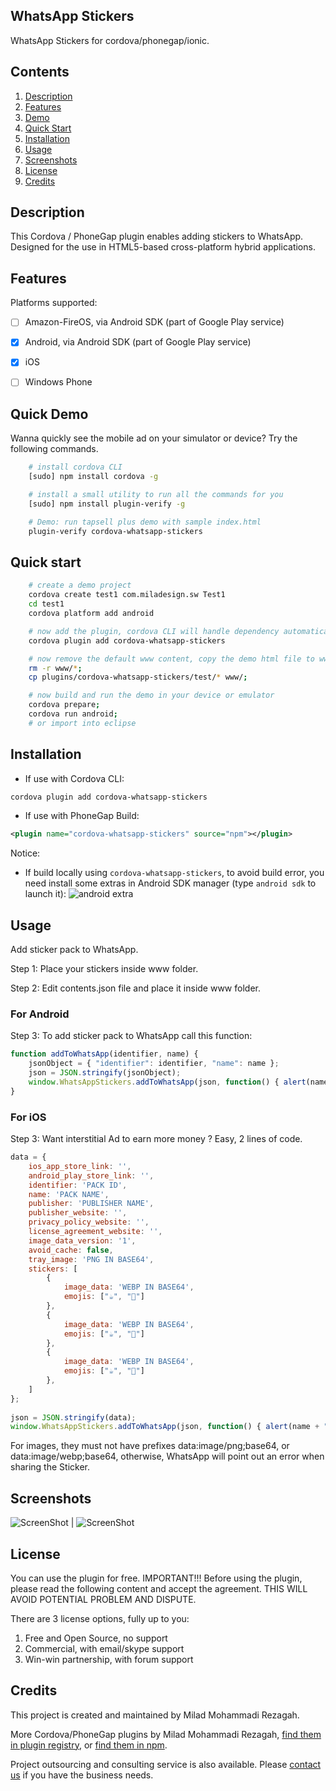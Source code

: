 
## WhatsApp Stickers 

WhatsApp Stickers for cordova/phonegap/ionic.

## Contents

1. [Description](#description)
2. [Features](#features)
3. [Demo](#quick-demo)
4. [Quick Start](#quick-start)
5. [Installation](#installation)
6. [Usage](#usage)
9. [Screenshots](#screenshots)
10. [License](#license)
11. [Credits](#credits)

## Description

This Cordova / PhoneGap plugin enables adding stickers to WhatsApp. Designed for the use in HTML5-based cross-platform hybrid applications.

## Features

Platforms supported:
- [ ] Amazon-FireOS, via Android SDK (part of Google Play service)
- [x] Android, via Android SDK (part of Google Play service)
- [x] iOS
- [ ] Windows Phone


## Quick Demo

Wanna quickly see the mobile ad on your simulator or device? Try the following commands.

```bash
    # install cordova CLI
    [sudo] npm install cordova -g

    # install a small utility to run all the commands for you
    [sudo] npm install plugin-verify -g

    # Demo: run tapsell plus demo with sample index.html
    plugin-verify cordova-whatsapp-stickers
```

## Quick start
```bash
	# create a demo project
    cordova create test1 com.miladesign.sw Test1
    cd test1
    cordova platform add android

    # now add the plugin, cordova CLI will handle dependency automatically
    cordova plugin add cordova-whatsapp-stickers

    # now remove the default www content, copy the demo html file to www
    rm -r www/*;
    cp plugins/cordova-whatsapp-stickers/test/* www/;

	# now build and run the demo in your device or emulator
    cordova prepare; 
    cordova run android;
    # or import into eclipse
```

## Installation

* If use with Cordova CLI:
```bash
cordova plugin add cordova-whatsapp-stickers
```

* If use with PhoneGap Build:
```xml
<plugin name="cordova-whatsapp-stickers" source="npm"></plugin>
```

Notice:
* If build locally using ```cordova-whatsapp-stickers```, to avoid build error, you need install some extras in Android SDK manager (type ```android sdk``` to launch it):
![android extra](https://cloud.githubusercontent.com/assets/2339512/8176143/20533ec0-1429-11e5-8e17-a748373d5110.png)

## Usage

Add sticker pack to WhatsApp.

Step 1: Place your stickers inside www folder.

Step 2: Edit contents.json file and place it inside www folder.

### For Android
Step 3: To add sticker pack to WhatsApp call this function:

```javascript
function addToWhatsApp(identifier, name) {
	jsonObject = { "identifier": identifier, "name": name };
	json = JSON.stringify(jsonObject);
	window.WhatsAppStickers.addToWhatsApp(json, function() { alert(name + " Added to WhatsApp"); }, function(e) { alert("Error. Message: " + e); });
}
```

### For iOS
Step 3: Want interstitial Ad to earn more money ? Easy, 2 lines of code. 

```javascript
data = {
	ios_app_store_link: '',
	android_play_store_link: '',
	identifier: 'PACK ID',
	name: 'PACK NAME',
	publisher: 'PUBLISHER NAME',
	publisher_website: '',
	privacy_policy_website: '',
	license_agreement_website: '',
	image_data_version: '1',
	avoid_cache: false,
	tray_image: 'PNG IN BASE64',
	stickers: [
		{
			image_data: 'WEBP IN BASE64',
			emojis: ["☕", "🙂"]
		},
		{
			image_data: 'WEBP IN BASE64',
			emojis: ["☕", "🙂"]
		},
		{
			image_data: 'WEBP IN BASE64',
			emojis: ["☕", "🙂"]
		},
	]
};
    
json = JSON.stringify(data);
window.WhatsAppStickers.addToWhatsApp(json, function() { alert(name + " Added to WhatsApp"); }, function(e) { alert("Error. Message: " + e); });
```

For images, they must not have prefixes data:image/png;base64, or data:image/webp;base64, otherwise, WhatsApp will point out an error when sharing the Sticker.

## Screenshots

![ScreenShot](https://raw.githubusercontent.com/VinoosIr/cordova-whatsapp-stickers/main/docs/screenshot1.jpg) | ![ScreenShot](https://raw.githubusercontent.com/VinoosIr/cordova-whatsapp-stickers/main/docs/screenshot2.jpg)


## License

You can use the plugin for free. IMPORTANT!!! Before using the plugin, please read the following content and accept the agreement. THIS WILL AVOID POTENTIAL PROBLEM AND DISPUTE.

There are 3 license options, fully up to you:
1. Free and Open Source, no support
2. Commercial, with email/skype support
3. Win-win partnership, with forum support

## Credits

This project is created and maintained by Milad Mohammadi Rezagah.

More Cordova/PhoneGap plugins by Milad Mohammadi Rezagah, [find them in plugin registry](http://plugins.cordova.io/#/search?search=miladesign), or [find them in npm](https://www.npmjs.com/~miladesign).

Project outsourcing and consulting service is also available. Please [contact us](mailto:rezagah.milad@gmail.com) if you have the business needs.